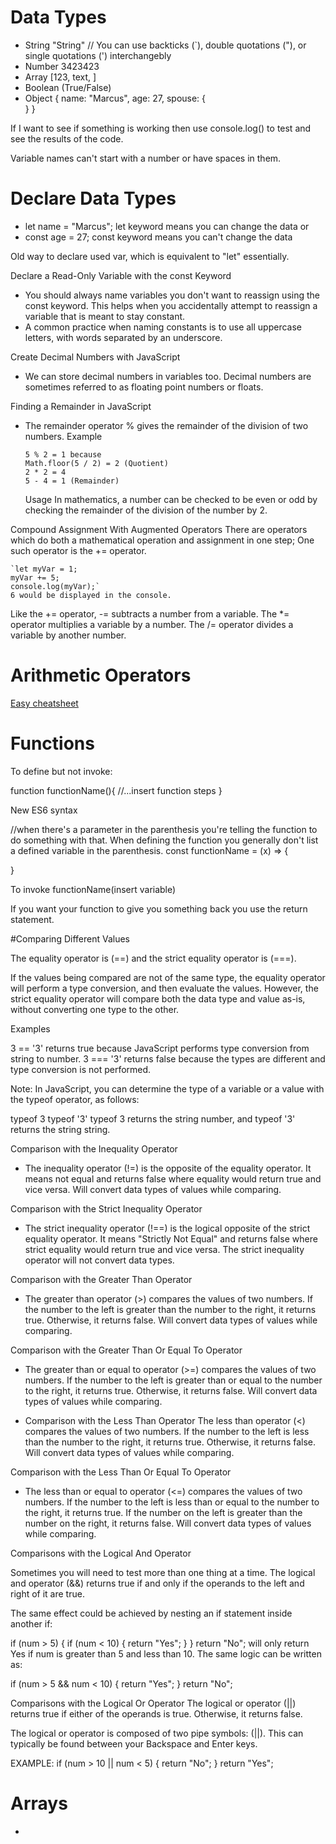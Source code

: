 # Data Types

- String "String" // You can use backticks (`), double quotations ("), or single quotations (') interchangebly
- Number 3423423
- Array [123, text, ]
- Boolean (True/False)
- Object {
  name: "Marcus",
  age: 27,
  spouse: {  
   }
  }

If I want to see if something is working then use console.log() to test and see the results of the code.

Variable names can't start with a number or have spaces in them.

# Declare Data Types

- let name = "Marcus";
  let keyword means you can change the data
  or
- const age = 27;
  const keyword means you can't change the data

Old way to declare used var, which is equivalent to "let" essentially.

Declare a Read-Only Variable with the const Keyword

- You should always name variables you don't want to reassign using the const keyword. This helps when you accidentally attempt to reassign a variable that is meant to stay constant.
- A common practice when naming constants is to use all uppercase letters, with words separated by an underscore.

Create Decimal Numbers with JavaScript

- We can store decimal numbers in variables too. Decimal numbers are sometimes referred to as floating point numbers or floats.

Finding a Remainder in JavaScript

- The remainder operator % gives the remainder of the division of two numbers.
  Example

      5 % 2 = 1 because
      Math.floor(5 / 2) = 2 (Quotient)
      2 * 2 = 4
      5 - 4 = 1 (Remainder)

  Usage
  In mathematics, a number can be checked to be even or odd by checking the remainder of the division of the number by 2.

Compound Assignment With Augmented Operators
There are operators which do both a mathematical operation and assignment in one step; One such operator is the += operator.

    `let myVar = 1;
    myVar += 5;
    console.log(myVar);`
    6 would be displayed in the console.

Like the += operator, -= subtracts a number from a variable.
The \*= operator multiplies a variable by a number.
The /= operator divides a variable by another number.

# Arithmetic Operators

[Easy cheatsheet](https://www.w3schools.com/js/js_operators.asp)

# Functions

To define but not invoke:

function functionName(){
//...insert function steps
}

New ES6 syntax

//when there's a parameter in the parenthesis you're telling the function to do something with that. When defining the function you generally don't list a defined variable in the parenthesis.
const functionName = (x) => {

}

To invoke
functionName(insert variable)

If you want your function to give you something back you use the return statement.

#Comparing Different Values

The equality operator is (==) and the strict equality operator is (===).

If the values being compared are not of the same type, the equality operator will perform a type conversion, and then evaluate the values. However, the strict equality operator will compare both the data type and value as-is, without converting one type to the other.

Examples

3 == '3' returns true because JavaScript performs type conversion from string to number. 3 === '3' returns false because the types are different and type conversion is not performed.

Note: In JavaScript, you can determine the type of a variable or a value with the typeof operator, as follows:

typeof 3
typeof '3'
typeof 3 returns the string number, and typeof '3' returns the string string.

Comparison with the Inequality Operator

- The inequality operator (!=) is the opposite of the equality operator. It means not equal and returns false where equality would return true and vice versa. Will convert data types of values while comparing.

Comparison with the Strict Inequality Operator

- The strict inequality operator (!==) is the logical opposite of the strict equality operator. It means "Strictly Not Equal" and returns false where strict equality would return true and vice versa. The strict inequality operator will not convert data types.

Comparison with the Greater Than Operator

- The greater than operator (>) compares the values of two numbers. If the number to the left is greater than the number to the right, it returns true. Otherwise, it returns false. Will convert data types of values while comparing.

Comparison with the Greater Than Or Equal To Operator

- The greater than or equal to operator (>=) compares the values of two numbers. If the number to the left is greater than or equal to the number to the right, it returns true. Otherwise, it returns false. Will convert data types of values while comparing.

- Comparison with the Less Than Operator
  The less than operator (<) compares the values of two numbers. If the number to the left is less than the number to the right, it returns true. Otherwise, it returns false. Will convert data types of values while comparing.

Comparison with the Less Than Or Equal To Operator

- The less than or equal to operator (<=) compares the values of two numbers. If the number to the left is less than or equal to the number to the right, it returns true. If the number on the left is greater than the number on the right, it returns false. Will convert data types of values while comparing.

Comparisons with the Logical And Operator

Sometimes you will need to test more than one thing at a time. The logical and operator (&&) returns true if and only if the operands to the left and right of it are true.

The same effect could be achieved by nesting an if statement inside another if:

if (num > 5) {
if (num < 10) {
return "Yes";
}
}
return "No";
will only return Yes if num is greater than 5 and less than 10. The same logic can be written as:

if (num > 5 && num < 10) {
return "Yes";
}
return "No";

Comparisons with the Logical Or Operator
The logical or operator (||) returns true if either of the operands is true. Otherwise, it returns false.

The logical or operator is composed of two pipe symbols: (||). This can typically be found between your Backspace and Enter keys.

EXAMPLE:
if (num > 10 || num < 5) {
return "No";
}
return "Yes";

# Arrays

-
